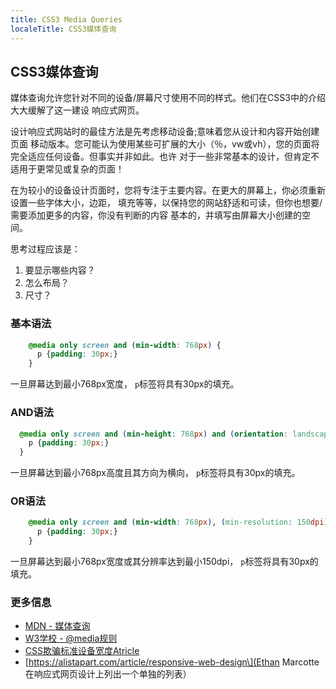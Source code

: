 ```yaml
---
title: CSS3 Media Queries
localeTitle: CSS3媒体查询
---
```

## CSS3媒体查询

媒体查询允许您针对不同的设备/屏幕尺寸使用不同的样式。他们在CSS3中的介绍大大缓解了这一建设 响应式网页。

设计响应式网站时的最佳方法是先考虑移动设备;意味着您从设计和内容开始创建页面 移动版本。您可能认为使用某些可扩展的大小（％，vw或vh），您的页面将完全适应任何设备。但事实并非如此。也许 对于一些非常基本的设计，但肯定不适用于更常见或复杂的页面！

在为较小的设备设计页面时，您将专注于主要内容。在更大的屏幕上，你必须重新设置一些字体大小，边距， 填充等等，以保持您的网站舒适和可读，但你也想要/需要添加更多的内容，你没有判断的内容 基本的，并填写由屏幕大小创建的空间。

思考过程应该是：

1.  要显示哪些内容？
2.  怎么布局？
3.  尺寸？

### 基本语法

```css
    @media only screen and (min-width: 768px) { 
      p {padding: 30px;} 
    } 
```

一旦屏幕达到最小768px宽度， `p`标签将具有30px的填充。

### AND语法

```css
  @media only screen and (min-height: 768px) and (orientation: landscape) { 
    p {padding: 30px;} 
  } 
```

一旦屏幕达到最小768px高度且其方向为横向， `p`标签将具有30px的填充。

### OR语法

```css
    @media only screen and (min-width: 768px), (min-resolution: 150dpi) { 
      p {padding: 30px;} 
    } 
```

一旦屏幕达到最小768px宽度或其分辨率达到最小150dpi， `p`标签将具有30px的填充。

### 更多信息

*   [MDN - 媒体查询](https://developer.mozilla.org/en-US/docs/Web/CSS/Media_Queries/Using_media_queries)
*   [W3学校 - @media规则](https://www.w3schools.com/cssref/css3_pr_mediaquery.asp)
*   [CSS欺骗标准设备宽度Atricle](https://css-tricks.com/snippets/css/media-queries-for-standard-devices/)
*   \[https://alistapart.com/article/responsive-web-design\](Ethan Marcotte在响应式网页设计上列出一个单独的列表）